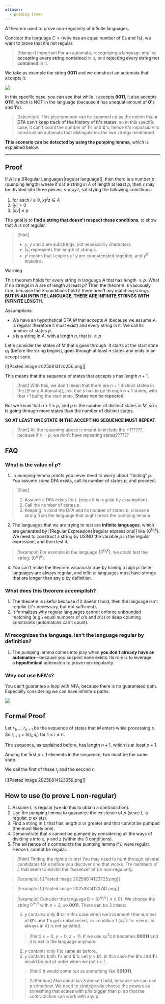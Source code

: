 ```yaml
---
aliases:
  - pumping lemma
---
```

A theorem used to prove non-regularity of infinite languages.

Consider the language $C = \{w | w\text{ has an equal number of 0s and 1s}\}$, we want to prove that it's not regular.

> [!danger] Important
> For an automata, recognizing a language implies **accepting every string contained** in it, and **rejecting every string not contained** in it.


We take as example the string **0011** and we construct an automata that accepts it:

![](Pasted%20image%2020241121151608.png)

In this specific case, you can see that while it accepts **0011**, it also accepts **0111**, which is NOT in the language (because it has unequal amount of **0**'s and **1**'s).

> [!attention]
> This phenomenon can be summed up as the notion that **a DFA can't keep track of the history of it's states**, so in this specific case, it can't count the number of **1**'s and **0**'s, hence it's impossible to construct an automata that distinguishes the two strings mentioned.


**This scenario can be detected by using the pumping lemma**, which is explained below.

---

## Proof

If $A$ is a [[Regular Languages|regular language]], then there is a number $p$ (pumping length) where if $s$ is a string in $A$ of length at least $p$, then $s$ may be divided into three pieces, $s = xyz$, satisfying the following conditions:

1. for each $i ≥ 0$, $xy^iz ∈ A$
2. $|y| > 0$
3. $|xy| ≤ p$

The goal is to **find a string that doesn't respect these conditions**, to show that $A$ is not regular.

> [!hint]
> - $x$, $y$ and $z$ are substrings, not necessarily characters.
> - $|s|$ represents the length of string $s$.
> - $y^i$ means that $i$ copies of $y$ are concatenated together, and $y^0$ equals ε.

> [!warning]
> This theorem holds for every string in language $A$ that has length $\geq p$. 
> What if no strings in $A$ are of length at least $p$?
> Then the theorem is vacuously true, because the 3 conditions hold if there aren't any matching strings.
> **BUT IN AN INFINITE LANGUAGE, THERE ARE INFINITE STRINGS WITH INFINITE LENGTH**.


Assumptions:
- We have an hypothetical DFA $M$ that accepts $A$ (because we assume $A$ is regular therefore it must exist) and every string in it. We call its number of states $p$.
- $s$ is a string in $A$, with a length $n$, that is $\geq p$

Let's consider the states of $M$ that $s$ goes through.
It starts at the start state $q_1$ (before the string begins), goes through at least $n$ states and ends in an accept state.

![[Pasted image 20250813120256.png]]


This means that the sequence of states that accepts $s$ has length $n+1$.

> [!hint]
> With this, we don't mean that there are $n+1$ distinct states in the [[Finite Automata]], just that $s$ has to go through $n+1$ states, with that $+1$ being the start state. **States can be repeated**.


But we know that $n+1\geq p$, and $p$ is the number of distinct states in $M$, so $s$ is going through more states than the number of distinct states.

**SO AT LEAST ONE STATE IN THE ACCEPTING SEQUENCE MUST REPEAT**.

> [!hint]
> All the reasoning above is meant to include the $+1$?????, because if $n=p$, we don't have repeating states??????


## FAQ

### What is the value of $p$?

1. In pumping‐lemma proofs you never need to worry about “finding” $p$. You assume _some_ DFA exists, call its number of states $p$, and proceed.

> [!hint]
> 1. Assume a DFA exists for $L$ (since it is regular by assumption).
> 2. Call the number of states $p$.
> 3. Keeping in mind the DFA and its number of states $p$, choose a string from the language that might break the pumping lemma.

2. The languages that we are trying to test are **infinite languages**, which are generated by [[Regular Expressions|regular expressions]] like $\{0^k1^k\}$. We need to construct a string by USING the variable $p$ in the regular expression, and then test it.

> [!example]
> For example in the language $\{0^k1^k\}$, we could test the string: $\{0^p1^p\}$.

3. You can't make the theorem vacuously true by having a high $p$: finite languages are always regular, and infinite languages must have strings that are longer than any $p$ by definition.

### What does this theorem accomplish?

1. The theorem is useful because if it doesn't hold, then the language isn't regular (it's necessary, but not sufficient).
2. It formalizes why regular languages cannot enforce unbounded matching (e.g.\ equal numbers of $a$'s and $b$'s) or deep counting constraints (automatons can't count).

### M recognizes the language. Isn't the language regular by definition?

1. The pumping lemma comes into play when **you don’t already have an automaton**—because you suspect none exists. Its role is to leverage a __hypothetical__ automaton to prove non-regularity.

### Why not use NFA's?

You can't guarantee a loop with NFA, because there is no guaranteed path. Especially considering we can have infinite **ε** paths.

![](Pasted%20image%2020241119125243.png)


## Formal Proof

Let $r_1, \dots, r_{n+1}$ be the sequence of states that $M$ enters while processing $s$.
So $r_{i+1}= δ(r_i,s_i)$ for $1 \leq i \leq n$.

The sequence, as explained before, has length $n+1$, which is at least $p+1$.

Among the first $p+1$ elements in the sequence, two must be the same state.

We call the first of these $r_j$ and the second $r_l$ 

![[Pasted image 20250814123659.png]]


## How to use (to prove L non-regular)

1. Assume $L$ is regular (we do this to obtain a contradiction).
2. Use the pumping lemma to guarantee the existence of $p$ (since $L$ is regular, $p$ exists).
3. Find a string in $L$ that has length $p$ or greater and that cannot be pumped (the most likely one).
4. Demonstrate that $s$ cannot be pumped by considering all the ways of dividing $s$ into $x$, $y$ and $z$ (within the 3 conditions).
5. The existence of $s$ contradicts the pumping lemma if $L$ were regular. Hence $L$ cannot be regular.

> [!hint] Finding the right $s$ to test
> You may need to hunt through several candidates for s before you discover one that works. Try members of $L$ that seem to exhibit the “essence” of $L$’s non-regularity.

> [!example]
> ![[Pasted image 20250814123725.png]]

> [!example]
> ![[Pasted image 20250814123741.png]]

> [!example]
> Consider the language B = {$0^n1^n$ | $n ≥ 0$}.
> We choose the string $0^n1^n$ with $n=2$, so **0011**.
> There can be 3 cases:
> 1. $y$ contains only **0**'s:
> In this case when we increment $i$ the number of **0**'s and **1**'s gets unbalanced, so condition 1 ($xy^iz$ for every $i$ is always in $A$) is not satisfied. 
> > [!hint]
> $x=0$, $y=0$, $z=11$. 
> > If we use $xy^2z$ it becomes **00011** and it is not in the language anymore
> 2. $y$ contains only **1**'s:
> same as before.
> 3. $y$ contains both **1**'s and **0**'s:
> Let $y$ = **01**, in this case the **0**'s and **1**'s would be out of order when we put $i>1$.
> > [!hint]
> It would come out as something like **001011**.
> 
> > [!attention]
> > Also condition 3 doesn't hold, because we can use p somehow.
> > We need to strategically choose the powers as something that scales with p/is bigger than p, so that the contradiction can work with any p.